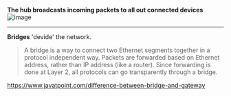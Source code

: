 
**The hub broadcasts incoming packets to all out connected devices**
![image](https://github.com/rmpasswd/DevOps-Learning-Path/assets/35218856/c277877d-b8ff-44e8-8f3d-ec7c818a7463)

---

**Bridges** 'devide' the network.
>A bridge is a way to connect two Ethernet segments together in a protocol independent way. Packets are forwarded based on Ethernet address, rather than IP address (like a router). Since forwarding is done at Layer 2, all protocols can go transparently through a bridge.


https://www.javatpoint.com/difference-between-bridge-and-gateway
